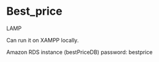 # Best_price

LAMP

Can run it on XAMPP locally.

Amazon RDS instance (bestPriceDB) password: bestprice
